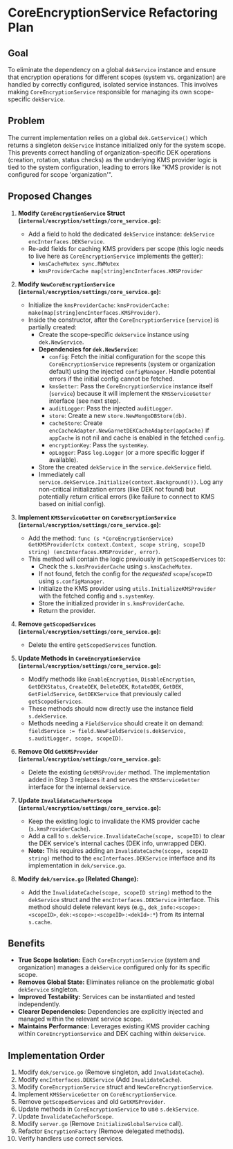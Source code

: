 # CoreEncryptionService Refactoring Plan

## Goal

To eliminate the dependency on a global `dekService` instance and ensure that encryption operations for different scopes (system vs. organization) are handled by correctly configured, isolated service instances. This involves making `CoreEncryptionService` responsible for managing its own scope-specific `dekService`.

## Problem

The current implementation relies on a global `dek.GetService()` which returns a singleton `dekService` instance initialized only for the system scope. This prevents correct handling of organization-specific DEK operations (creation, rotation, status checks) as the underlying KMS provider logic is tied to the system configuration, leading to errors like "KMS provider is not configured for scope 'organization'".

## Proposed Changes

1.  **Modify `CoreEncryptionService` Struct (`internal/encryption/settings/core_service.go`):**

    - Add a field to hold the dedicated `dekService` instance: `dekService encInterfaces.DEKService`.
    - Re-add fields for caching KMS providers per scope (this logic needs to live here as `CoreEncryptionService` implements the getter):
      - `kmsCacheMutex sync.RWMutex`
      - `kmsProviderCache map[string]encInterfaces.KMSProvider`

2.  **Modify `NewCoreEncryptionService` (`internal/encryption/settings/core_service.go`):**

    - Initialize the `kmsProviderCache`: `kmsProviderCache: make(map[string]encInterfaces.KMSProvider)`.
    - Inside the constructor, after the `CoreEncryptionService` (`service`) is partially created:
      - Create the scope-specific `dekService` instance using `dek.NewService`.
      - **Dependencies for `dek.NewService`:**
        - `config`: Fetch the initial configuration for the scope this `CoreEncryptionService` represents (system or organization default) using the injected `configManager`. Handle potential errors if the initial config cannot be fetched.
        - `kmsGetter`: Pass the `CoreEncryptionService` instance itself (`service`) because it will implement the `KMSServiceGetter` interface (see next step).
        - `auditLogger`: Pass the injected `auditLogger`.
        - `store`: Create a new `store.NewMongoDBStore(db)`.
        - `cacheStore`: Create `encCacheAdapter.NewGarnetDEKCacheAdapter(appCache)` if `appCache` is not nil and cache is enabled in the fetched `config`.
        - `encryptionKey`: Pass the `systemKey`.
        - `opLogger`: Pass `log.Logger` (or a more specific logger if available).
      - Store the created `dekService` in the `service.dekService` field.
      - Immediately call `service.dekService.Initialize(context.Background())`. Log any non-critical initialization errors (like DEK not found) but potentially return critical errors (like failure to connect to KMS based on initial config).

3.  **Implement `KMSServiceGetter` on `CoreEncryptionService` (`internal/encryption/settings/core_service.go`):**

    - Add the method: `func (s *CoreEncryptionService) GetKMSProvider(ctx context.Context, scope string, scopeID string) (encInterfaces.KMSProvider, error)`.
    - This method will contain the logic previously in `getScopedServices` to:
      - Check the `s.kmsProviderCache` using `s.kmsCacheMutex`.
      - If not found, fetch the config for the _requested_ `scope`/`scopeID` using `s.configManager`.
      - Initialize the KMS provider using `utils.InitializeKMSProvider` with the fetched config and `s.systemKey`.
      - Store the initialized provider in `s.kmsProviderCache`.
      - Return the provider.

4.  **Remove `getScopedServices` (`internal/encryption/settings/core_service.go`):**

    - Delete the entire `getScopedServices` function.

5.  **Update Methods in `CoreEncryptionService` (`internal/encryption/settings/core_service.go`):**

    - Modify methods like `EnableEncryption`, `DisableEncryption`, `GetDEKStatus`, `CreateDEK`, `DeleteDEK`, `RotateDEK`, `GetDEK`, `GetFieldService`, `GetDEKService` that previously called `getScopedServices`.
    - These methods should now directly use the instance field `s.dekService`.
    - Methods needing a `FieldService` should create it on demand: `fieldService := field.NewFieldService(s.dekService, s.auditLogger, scope, scopeID)`.

6.  **Remove Old `GetKMSProvider` (`internal/encryption/settings/core_service.go`):**

    - Delete the existing `GetKMSProvider` method. The implementation added in Step 3 replaces it and serves the `KMSServiceGetter` interface for the internal `dekService`.

7.  **Update `InvalidateCacheForScope` (`internal/encryption/settings/core_service.go`):**

    - Keep the existing logic to invalidate the KMS provider cache (`s.kmsProviderCache`).
    - Add a call to `s.dekService.InvalidateCache(scope, scopeID)` to clear the DEK service's internal caches (DEK info, unwrapped DEK).
    - **Note:** This requires adding an `InvalidateCache(scope, scopeID string)` method to the `encInterfaces.DEKService` interface and its implementation in `dek/service.go`.

8.  **Modify `dek/service.go` (Related Change):**
    - Add the `InvalidateCache(scope, scopeID string)` method to the `dekService` struct and the `encInterfaces.DEKService` interface. This method should delete relevant keys (e.g., `dek_info:<scope>:<scopeID>`, `dek:<scope>:<scopeID>:<dekId>:*`) from its internal `s.cache`.

## Benefits

- **True Scope Isolation:** Each `CoreEncryptionService` (system and organization) manages a `dekService` configured only for its specific scope.
- **Removes Global State:** Eliminates reliance on the problematic global `dekService` singleton.
- **Improved Testability:** Services can be instantiated and tested independently.
- **Clearer Dependencies:** Dependencies are explicitly injected and managed within the relevant service scope.
- **Maintains Performance:** Leverages existing KMS provider caching within `CoreEncryptionService` and DEK caching within `dekService`.

## Implementation Order

1.  Modify `dek/service.go` (Remove singleton, add `InvalidateCache`).
2.  Modify `encInterfaces.DEKService` (Add `InvalidateCache`).
3.  Modify `CoreEncryptionService` struct and `NewCoreEncryptionService`.
4.  Implement `KMSServiceGetter` on `CoreEncryptionService`.
5.  Remove `getScopedServices` and old `GetKMSProvider`.
6.  Update methods in `CoreEncryptionService` to use `s.dekService`.
7.  Update `InvalidateCacheForScope`.
8.  Modify `server.go` (Remove `InitializeGlobalService` call).
9.  Refactor `EncryptionFactory` (Remove delegated methods).
10. Verify handlers use correct services.
